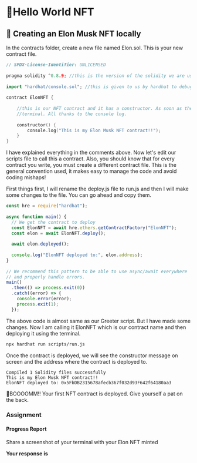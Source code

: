 ﻿# 🍕Hello World NFT

## **🚀 Creating an Elon Musk NFT locally**

In the contracts folder, create a new file named Elon.sol. This is your new contract file.

```go
// SPDX-License-Identifier: UNLICENSED
 
pragma solidity ^0.8.9; //this is the version of the solidity we are using in this contract.
 
import "hardhat/console.sol"; //this is given to us by hardhat to debug our code. It is very helpful in local environment.
 
contract ElonNFT { 
 
    //this is our NFT contract and it has a constructor. As soon as the contract is deployed, the constructor is called and we will see a message on 
    //terminal. All thanks to the console log. 
 
    constructor() {
        console.log("This is my Elon Musk NFT contract!!");
    }
}
```

I have explained everything in the comments above. Now let's edit our scripts file to call this a contract. Also, you should know that for every contract you write, you must create a different contract file. This is the general convention used, it makes easy to manage the code and avoid coding mishaps!

First things first, I will rename the deploy.js file to run.js and then I will make some changes to the file. You can go ahead and copy them.

```js
const hre = require("hardhat");
 
async function main() {
  // We get the contract to deploy
  const ElonNFT = await hre.ethers.getContractFactory("ElonNFT");
  const elon = await ElonNFT.deploy();
 
  await elon.deployed();
 
  console.log("ElonNFT deployed to:", elon.address);
}
 
// We recommend this pattern to be able to use async/await everywhere
// and properly handle errors.
main()
  .then(() => process.exit(0))
  .catch((error) => {
    console.error(error);
    process.exit(1);
  });
```

The above code is almost same as our Greeter script. But I have made some changes. Now I am calling it ElonNFT which is our contract name and then deploying it using the terminal.

``` bash
npx hardhat run scripts/run.js
```

Once the contract is deployed, we will see the constructor message on screen and the address where the contract is deployed to.
```
Compiled 1 Solidity files successfully
This is my Elon Musk NFT contract!!
ElonNFT deployed to: 0x5FbDB2315678afecb367f032d93F642f64180aa3
```

🎉BOOOOMM!! Your first NFT contract is deployed. Give yourself a pat on the back.

### Assignment

#### Progress Report

Share a screenshot of your terminal with your Elon NFT minted

**Your response is**
